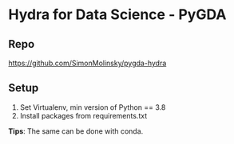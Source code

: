 # Hydra for Data Science - PyGDA

## Repo

https://github.com/SimonMolinsky/pygda-hydra

## Setup

1. Set Virtualenv, min version of Python == 3.8
2. Install packages from requirements.txt

**Tips**:
The same can be done with conda.
